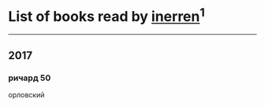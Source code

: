# List of books read by [inerren](http://twitter.com/aleks_kud)<sup>1</sup>
---

## 2017

### ричард 50
орловский



